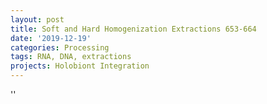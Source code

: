 ```yaml
---
layout: post
title: Soft and Hard Homogenization Extractions 653-664
date: '2019-12-19'
categories: Processing
tags: RNA, DNA, extractions
projects: Holobiont Integration
---
```



''



